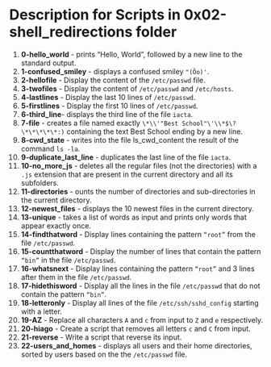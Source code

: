 # Description for Scripts in **0x02-shell_redirections** folder

1. **0-hello_world** - prints “Hello, World”, followed by a new line to the standard output.
2. **1-confused_smiley** -  displays a confused smiley `"(Ôo)'`.
3. **2-hellofile** - Display the content of the ``/etc/passwd`` file.
4. **3-twofiles** - Display the content of ``/etc/passwd`` and `/etc/hosts`.
5. **4-lastlines** - Display the last 10 lines of `/etc/passwd`.
6. **5-firstlines** - Display the first 10 lines of `/etc/passwd`.
7. **6-third_line**- displays the third line of the file `iacta`.
8. **7-file** - creates a file named exactly `\*\\'"Best School"\'\\*$\?\*\*\*\*\*:)` containing the text Best School ending by a new line.
9. **8-cwd_state** - writes into the file ls_cwd_content the result of the command `ls -la`.
10. **9-duplicate_last_line** - duplicates the last line of the file `iacta`.
11. **10-no_more_js** - deletes all the regular files (not the directories) with a `.js` extension that are present in the current directory and all its subfolders.
12. **11-directories** - ounts the number of directories and sub-directories in the current directory.
13. **12-newest_files** - displays the 10 newest files in the current directory.
14. **13-unique** - takes a list of words as input and prints only words that appear exactly once.
15. **14-findthatword** - Display lines containing the pattern `“root”` from the file `/etc/passwd`.
16. **15-countthatword** - Display the number of lines that contain the pattern `“bin”` in the file `/etc/passwd`.
17. **16-whatsnext** - Display lines containing the pattern `“root”` and 3 lines after them in the file `/etc/passwd`.
18. **17-hidethisword** - Display all the lines in the file `/etc/passwd` that do not contain the pattern `“bin”`.
19. **18-letteronly** - Display all lines of the file `/etc/ssh/sshd_config` starting with a letter.
20. **19-AZ** - Replace all characters `A` and `c` from input to `Z` and `e` respectively.
21. **20-hiago** - Create a script that removes all letters `c` and `C` from input.
22. **21-reverse** - Write a script that reverse its input.
23. **22-users_and_homes** - displays all users and their home directories, sorted by users based on the the `/etc/passwd` file.

